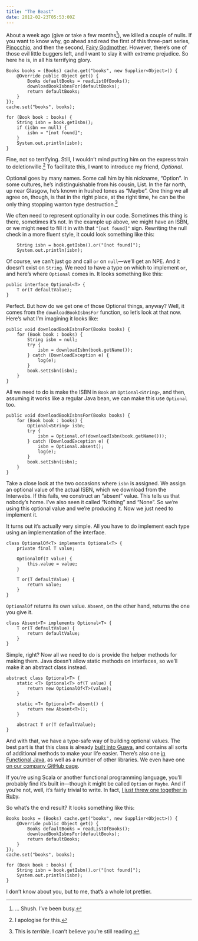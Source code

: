 ```yaml
---
title: "The Beast"
date: 2012-02-23T05:53:00Z
---
```


About a week ago (give or take a few months[^1]), we killed a couple of
nulls. If you want to know why, go ahead and read the first of this
three-part series,
[Pinocchio](http://monospacedmonologues.com/post/12627672433/pinocchio),
and then the second, [Fairy
Godmother](http://monospacedmonologues.com/post/12745057103/fairy-godmother).
However, there’s one of those evil little buggers left, and I want to
slay it with extreme prejudice. So here he is, in all his terrifying
glory.

    Books books = (Books) cache.get("books", new Supplier<Object>() {
        @Override public Object get() {
            Books defaultBooks = readListOfBooks();
            downloadBookIsbnsFor(defaultBooks);
            return defaultBooks;
        }
    });
    cache.set("books", books);

    for (Book book : books) {
        String isbn = book.getIsbn();
        if (isbn == null) {
            isbn = "[not found]";
        }
        System.out.println(isbn);
    }

Fine, not so terrifying. Still, I wouldn’t mind putting him on the
express train to deletionville.[^2] To facilitate this, I want to
introduce my friend, *Optional*.

Optional goes by many names. Some call him by his nickname, “Option”. In
some cultures, he’s indistinguishable from his cousin, List. In the far
north, up near Glasgow, he’s known in hushed tones as “Maybe”. One thing
we all agree on, though, is that in the right place, at the right time,
he can be the only thing stopping wanton type destruction.[^3]

We often need to represent optionality in our code. Sometimes this thing
is there, sometimes it’s not. In the example up above, we might have an
ISBN, or we might need to fill it in with that `"[not found]"` sign.
Rewriting the null check in a more fluent style, it could look something
like this:

        String isbn = book.getIsbn().or("[not found]");
        System.out.println(isbn);

Of course, we can’t just go and call `or` on `null`—we’ll get an NPE.
And it doesn’t exist on `String`. We need to have a type on which to
implement `or`, and here’s where `Optional` comes in. It looks something
like this:

    public interface Optional<T> {
        T or(T defaultValue);
    }

Perfect. But how do we get one of those Optional things, anyway? Well,
it comes from the `downloadBookIsbnsFor` function, so let’s look at that
now. Here’s what I’m imagining it looks like:

    public void downloadBookIsbnsFor(Books books) {
        for (Book book : books) {
            String isbn = null;
            try {
                isbn = downloadIsbn(book.getName());
            } catch (DownloadException e) {
                log(e);
            }
            book.setIsbn(isbn);
        }
    }

All we need to do is make the ISBN in `Book` an `Optional<String>`, and
then, assuming it works like a regular Java bean, we can make this use
`Optional` too.

    public void downloadBookIsbnsFor(Books books) {
        for (Book book : books) {
            Optional<String> isbn;
            try {
                isbn = Optional.of(downloadIsbn(book.getName()));
            } catch (DownloadException e) {
                isbn = Optional.absent();
                log(e);
            }
            book.setIsbn(isbn);
        }
    }

Take a close look at the two occasions where `isbn` is assigned. We
assign an optional value of the actual ISBN, which we download from the
Interwebs. If this fails, we construct an “absent” value. This tells us
that nobody’s home. I’ve also seen it called “Nothing” and “None”. So
we’re using this optional value and we’re producing it. Now we just need
to implement it.

It turns out it’s actually very simple. All you have to do implement
each type using an implementation of the interface.

    class OptionalOf<T> implements Optional<T> {
        private final T value;

        OptionalOf(T value) {
            this.value = value;
        }

        T or(T defaultValue) {
            return value;
        }
    }

`OptionalOf` returns its own value. `Absent`, on the other hand, returns
the one you give it.

    class Absent<T> implements Optional<T> {
        T or(T defaultValue) {
            return defaultValue;
        }
    }

Simple, right? Now all we need to do is provide the helper methods for
making them. Java doesn’t allow static methods on interfaces, so we’ll
make it an abstract class instead.

    abstract class Optional<T> {
        static <T> Optional<T> of(T value) {
            return new OptionalOf<T>(value);
        }

        static <T> Optional<T> absent() {
            return new Absent<T>();
        }

        abstract T or(T defaultValue);
    }

And with that, we have a type-safe way of building optional values. The
best part is that this class is already [built into
Guava](http://docs.guava-libraries.googlecode.com/git-history/v11.0.1/javadoc/index.html),
and contains all sorts of additional methods to make your life easier.
There’s also one [in Functional
Java](http://functionaljava.googlecode.com/svn/artifacts/3.0/javadoc/index.html),
as well as a number of other libraries. We even have one [on our company
GitHub page](https://github.com/youdevise/maybe-java).

If you’re using Scala or another functional programming language, you’ll
probably find it’s built in—though it might be called `Option` or
`Maybe`. And if you’re not, well, it’s fairly trivial to write. In fact,
[I just threw one together in Ruby](https://gist.github.com/1887769).

So what’s the end result? It looks something like this:

    Books books = (Books) cache.get("books", new Supplier<Object>() {
        @Override public Object get() {
            Books defaultBooks = readListOfBooks();
            downloadBookIsbnsFor(defaultBooks);
            return defaultBooks;
        }
    });
    cache.set("books", books);

    for (Book book : books) {
        String isbn = book.getIsbn().or("[not found]");
        System.out.println(isbn);
    }

I don’t know about you, but to me, that’s a whole lot prettier.

[^1]: … Shush. I’ve been busy.
[^2]: I apologise for this.
[^3]: This is *terrible*. I can’t believe you’re still reading.
